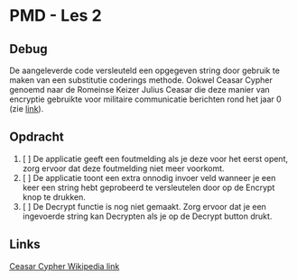 # PMD - Les 2

## Debug

De aangeleverde code versleuteld een opgegeven string door gebruik te maken van een substitutie coderings methode. Ookwel Ceasar Cypher genoemd naar de Romeinse Keizer Julius Ceasar die deze manier van encryptie gebruikte voor militaire communicatie berichten rond het jaar 0 (zie [link](##Links)).

## Opdracht

1. [ ] De applicatie geeft een foutmelding als je deze voor het eerst opent, zorg ervoor dat deze foutmelding niet meer voorkomt.
2. [ ] De applicatie toont een extra onnodig invoer veld wanneer je een keer een string hebt geprobeerd te versleutelen door op de Encrypt knop te drukken.
3. [ ] De Decrypt functie is nog niet gemaakt. Zorg ervoor dat je een ingevoerde string kan Decrypten als je op de Decrypt button drukt.

## Links

[Ceasar Cypher Wikipedia link](https://en.wikipedia.org/wiki/Caesar_cipher)